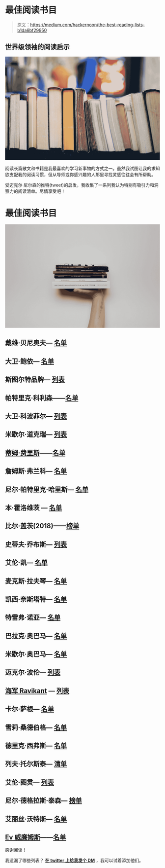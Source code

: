 # 最佳阅读书目

> 原文：<https://medium.com/hackernoon/the-best-reading-lists-b1da6bf29950>

## 世界级领袖的阅读启示

![](img/34a2b6728101dd17b2b2d649da20844c.png)

阅读长篇散文和书籍是我最喜欢的学习新事物的方式之一。虽然我试图让我的求知欲支配我的阅读习惯，但从导师或你感兴趣的人那里寻找灵感往往会有所帮助。

受迈克尔·尼尔森的推特(tweet)的启发，我收集了一系列我认为特别有吸引力和洞察力的阅读清单。尽情享受吧！

# 最佳阅读书目

![](img/c817cc11f10158c79b1abaad56c728f5.png)

## 戴维·贝尼奥夫— [名单](https://www.nytimes.com/2016/01/29/t-magazine/my-10-favorite-books-david-benioff.html)

## 大卫·鲍依— [名单](https://www.brainpickings.org/2013/10/03/david-bowie-reading-list/)

## 斯图尔特品牌— [列表](https://www.brainpickings.org/2014/03/07/stewart-brand-reading-list/)

## 帕特里克·科利森——[名单](https://patrickcollison.com/bookshelf)

## 大卫·科波菲尔— [列表](https://www.nytimes.com/2017/01/06/t-magazine/entertainment/david-copperfield-favorite-books-list.html)

## 米歇尔·道克瑞— [列表](https://www.nytimes.com/2017/03/10/t-magazine/entertainment/michelle-dockery-favorite-books-list.html)

## [蒂姆·费里斯](https://medium.com/u/56d3bc91794f?source=post_page-----b1da6bf29950--------------------------------)——[名单](https://tim.blog/2017/11/18/booklist/)

## 詹姆斯·弗兰科— [名单](https://www.nytimes.com/2016/06/03/t-magazine/my-10-favorite-books-james-franco.html)

## 尼尔·帕特里克·哈里斯— [名单](https://www.nytimes.com/2015/12/28/t-magazine/my-10-favorite-books-neil-patrick-harris.html)

## 本·霍洛维茨 — [名单](https://fs.blog/2014/03/ben-horowitz-5-books/)

## 比尔·盖茨(2018)——[榜单](https://www.gatesnotes.com/About-Bill-Gates/Summer-Books-2018)

## 史蒂夫·乔布斯— [列表](https://business.financialpost.com/business-insider/nine-books-that-steve-jobs-thought-everyone-should-read)

## 艾伦·凯— [名单](http://www.squeakland.org/resources/books/readingList.jsp)

## 麦克斯·拉夫琴— [名单](http://favobooks.com/enterpreneurs/128-max-levchin-top-10-books-for-aspiring-entrepreneurs.html)

## 凯西·奈斯塔特— [名单](https://caseysbookclub.com/books-mentioned-casey-neistat/)

## 特雷弗·诺亚— [名单](https://www.nytimes.com/2016/11/11/t-magazine/entertainment/trevor-noah-favorite-books-list.html)

## 巴拉克·奥巴马— [名单](https://lithub.com/all-of-the-books-president-obama-thinks-you-should-read/)

## 米歇尔·奥巴马— [名单](https://radicalreads.com/michelle-obama-favorite-books/)

## 迈克尔·波伦— [列表](https://www.nytimes.com/2015/12/04/t-magazine/entertainment/my-10-favorite-books-michael-pollan.html)

## [海军 Ravikant](https://medium.com/u/67f5049293c7?source=post_page-----b1da6bf29950--------------------------------) — [列表](https://www.businessinsider.com/angellist-ceo-naval-ravikant-shares-his-favorite-books-2015-8)

## 卡尔·萨根— [名单](https://www.brainpickings.org/2012/07/11/carl-sagan-reading-list/)

## 雪莉·桑德伯格— [名单](https://www.inc.com/geoffrey-james/7-powerful-books-sheryl-sandberg-wants-women-to-read.html)

## 德里克·西弗斯— [名单](https://sivers.org/book)

## 列夫·托尔斯泰— [清单](https://www.brainpickings.org/2014/09/30/leo-tolstoy-reading-list/)

## 艾伦·图灵— [列表](https://www.brainpickings.org/2012/03/12/alan-turing-reading-list/)

## 尼尔·德格拉斯·泰森— [榜单](https://www.brainpickings.org/2014/12/29/neil-degrasse-tyson-reading-list/)

## 艾丽丝·沃特斯— [名单](https://www.nytimes.com/2015/08/07/t-magazine/my-10-favorite-books-alice-waters.html)

## [Ev 威廉姆斯](https://medium.com/u/268314bb7e7e?source=post_page-----b1da6bf29950--------------------------------)——[名单](https://www.nytimes.com/2016/09/09/t-magazine/entertainment/ev-williams-favorite-books.html)

感谢阅读！

我遗漏了哪些列表？ [**在 twitter 上给我发个 DM**](https://twitter.com/jrdngonen) ，我可以试着添加他们。